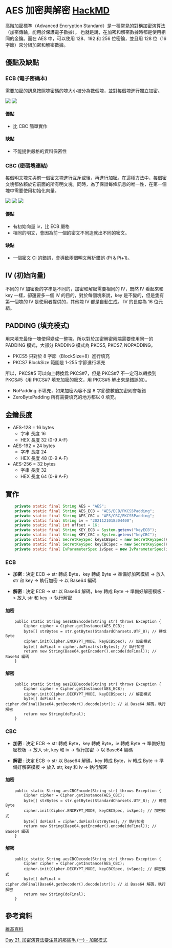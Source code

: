 # AES 加密與解密 [HackMD](https://hackmd.io/@LeoYule0627/S1GeIc8bo)

高階加密標準（Advanced Encryption Standard）是一種常見的對稱加密演算法（加密傳輸，能用於保護電子數據）。
也就是說，在加密和解密數據時都是使用相同的金鑰。而在 AES 中，可以使用 128、192 和 256 位密鑰，並且用 128 位（16 字節）來分組加密和解密數據。

## 優點及缺點

### ECB (電子密碼本)

需要加密的訊息按照塊密碼的塊大小被分為數個塊，並對每個塊進行獨立加密。

![](https://i.imgur.com/GN4RU43.png)
![](https://i.imgur.com/MF27NtI.png)

#### 優點

* 比 CBC 簡單實作

#### 缺點

* 不能提供嚴格的資料保密性

### CBC (密碼塊連結)

每個明文塊先與前一個密文塊進行互斥或後，再進行加密。在這種方法中，每個密文塊都依賴於它前面的所有明文塊。同時，為了保證每條訊息的唯一性，在第一個塊中需要使用初始化向量。

![](https://i.imgur.com/U6sPy3P.png)
![](https://i.imgur.com/5EyLDAt.png)
![](https://i.imgur.com/UZGGbqp.png)

#### 優點

* 有初始向量 iv，比 ECB 嚴格
* 相同的明文，會因為前一個的密文不同造就出不同的密文。

#### 缺點

* 一個密文 Ci 的錯誤，會導致兩個明文解析錯誤 (Pi & Pi+1)。

## IV (初始向量)

不同的 IV 加密後的字串是不同的，加密和解密需要相同的 IV，既然 IV 看起來和 key 一樣，卻還要多一個 IV 的目的，對於每個塊來說，key 是不變的，但是隻有第一個塊的 IV 是使用者提供的，其他塊 IV 都是自動生成。
IV 的長度為 16 位元組。

## PADDING (填充模式)
用來填充最後一塊使得變成一整塊，所以對於加密解密兩端需要使用同一的 PADDING 模式，大部分 PADDING 模式為 PKCS5, PKCS7, NOPADDING。
* PKCS5
    只對於 8 字節（BlockSize=8）進行填充
* PKCS7
    BlockSize 範圍是 1-255 字節進行填充

所以，PKCS#5 可以向上轉換爲 PKCS#7，但是 PKCS#7 不一定可以轉換到 PKCS#5（用 PKCS#7 填充加密的密文，用 PKCS#5 解出來是錯誤的）。

* NoPadding
    不填充，如果加密內容不是 8 字節整數倍加密則會報錯
* ZeroBytePadding
    所有需要填充的地方都以 0 填充。

## 金鑰長度
* AES-128 = 16 bytes
  * 字串 長度 16
  * HEX 長度 32 (0-9 A-F)
* AES-192 = 24 bytes
  * 字串 長度 24
  * HEX 長度 48 (0-9 A-F)
* AES-256 = 32 bytes
  * 字串 長度 32
  * HEX 長度 64 (0-9 A-F)
## 實作

```java
    private static final String AES = "AES";
    private static final String AES_ECB = "AES/ECB/PKCS5Padding";
    private static final String AES_CBC = "AES/CBC/PKCS5Padding";
    private static final String iv = "2021121018304400";
    private static final int offset = 16;
    private static final String KEY_ECB = System.getenv("keyECB");
    private static final String KEY_CBC = System.getenv("keyCBC");
    private static final SecretKeySpec keyECBSpec = new SecretKeySpec(KEY_ECB.getBytes(StandardCharsets.UTF_8), AES);
    private static final SecretKeySpec keyCBCSpec = new SecretKeySpec(KEY_CBC.getBytes(StandardCharsets.UTF_8), AES);
    private static final IvParameterSpec ivSpec = new IvParameterSpec(iv.getBytes(StandardCharsets.UTF_8), 0, offset);
```

### ECB

* **加密** : 決定 ECB 
      -> str 轉成 Byte，key 轉成 Byte
      -> 準備好加密模板 
      -> 放入 str 和 key
      -> 執行加密 
      -> 以 Base64 編碼

* **解密** : 決定 ECB 
      -> str 以 Base64 解碼，key 轉成 Byte
      -> 準備好解密模板 
      -> 放入 str 和 key
      -> 執行解密

#### 加密

```java!
    public static String aesECBEncode(String str) throws Exception {
        Cipher cipher = Cipher.getInstance(AES_ECB);
        byte[] strBytes = str.getBytes(StandardCharsets.UTF_8); // 轉成 Byte
        cipher.init(Cipher.ENCRYPT_MODE, keyECBSpec); // 加密模式
        byte[] doFinal = cipher.doFinal(strBytes); // 執行加密
        return new String(Base64.getEncoder().encode(doFinal)); // Base64 編碼
    }
```

#### 解密

```java!
    public static String aesECBDecode(String str) throws Exception {
        Cipher cipher = Cipher.getInstance(AES_ECB);
        cipher.init(Cipher.DECRYPT_MODE, keyECBSpec); // 解密模式
        byte[] doFinal = cipher.doFinal(Base64.getDecoder().decode(str)); // 以 Base64 解碼，執行解密
        return new String(doFinal);
    }
```

### CBC

* **加密** : 決定 ECB 
      -> str 轉成 Byte，key 轉成 Byte，iv 轉成 Byte
      -> 準備好加密模板 
      -> 放入 str, key 和 iv
      -> 執行加密 
      -> 以 Base64 編碼

* **解密** : 決定 ECB 
      -> str 以 Base64 解碼，key 轉成 Byte，iv 轉成 Byte
      -> 準備好解密模板 
      -> 放入 str, key 和 iv
      -> 執行解密

#### 加密

```java!
    public static String aesCBCEncode(String str) throws Exception {
        Cipher cipher = Cipher.getInstance(AES_CBC);
        byte[] strBytes = str.getBytes(StandardCharsets.UTF_8); // 轉成 Byte
        cipher.init(Cipher.ENCRYPT_MODE, keyCBCSpec, ivSpec); // 加密模式
        byte[] doFinal = cipher.doFinal(strBytes); // 執行加密
        return new String(Base64.getEncoder().encode(doFinal)); // Base64 編碼
    }
```

#### 解密

```java!
    public static String aesCBCDecode(String str) throws Exception {
        Cipher cipher = Cipher.getInstance(AES_CBC);
        cipher.init(Cipher.DECRYPT_MODE, keyCBCSpec, ivSpec); // 解密模式
        byte[] doFinal = cipher.doFinal(Base64.getDecoder().decode(str)); // 以 Base64 解碼，執行解密
        return new String(doFinal);
    }
```

## 參考資料
[維基百科](https://zh.wikipedia.org/zh-tw/%E5%88%86%E7%BB%84%E5%AF%86%E7%A0%81%E5%B7%A5%E4%BD%9C%E6%A8%A1%E5%BC%8F#%E7%94%B5%E5%AD%90%E5%AF%86%E7%A0%81%E6%9C%AC%EF%BC%88ECB%EF%BC%89)

[Day 21. 加密演算法要注意的那些毛 (一) - 加密模式](https://ithelp.ithome.com.tw/articles/10249953)